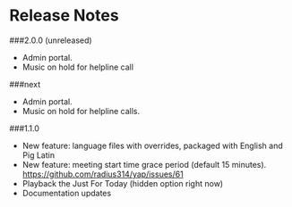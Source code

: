 # Release Notes

###2.0.0 (unreleased)
* Admin portal.
* Music on hold for helpline call

###next
* Admin portal.
* Music on hold for helpline calls.

###1.1.0

* New feature: language files with overrides, packaged with English and Pig Latin
* New feature: meeting start time grace period (default 15 minutes).  https://github.com/radius314/yap/issues/61
* Playback the Just For Today (hidden option right now)
* Documentation updates